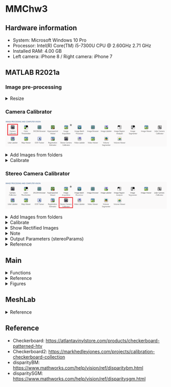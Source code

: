 # MMChw3


## Hardware information
- System: Microsoft Windows 10 Pro
- Processor: Intel(R) Core(TM) i5-7300U CPU @ 2.60GHz   2.71 GHz
- Installed RAM: 4.00 GB
- Left camera: iPhone 8 / Right camera: iPhone 7


## MATLAB R2021a


### Image pre-processing

<details>
<summary>Resize</summary>

  `imgResize.m`

</details>


### Camera Calibrator

![image](https://github.com/TW-yuhsi/MMChw3/blob/main/figures/Camera%20Calibrator/app.png)

<details>
<summary>Add Images from folders</summary>

  - Load Stereo Images
    - Folder for images from left camera: ~\checkerboard\camera_left_resized
    - Folder for images from rihgt camera: ~\checkerboard\camera_right_resiezd
    - Size of checkerboard square: 30 millimeters

      ![image](https://github.com/TW-yuhsi/MMChw3/blob/main/figures/Camera%20Calibrator/loadSize.png)

  - View Images and Detected Points


    ![image](https://github.com/TW-yuhsi/MMChw3/blob/main/figures/Camera%20Calibrator/imgLoaded.png)

</details>



<details>
<summary>Calibrate</summary>
  
  ![image](https://github.com/TW-yuhsi/MMChw3/blob/main/figures/Camera%20Calibrator/calibrated.png)

  After calibrate each camera, export the parameter to Workspace with name and save them as `cameraParamsL` and `cameraParamsR`, respectively.
</details>







### Stereo Camera Calibrator

![image](https://github.com/TW-yuhsi/MMChw3/blob/main/figures/Stereo%20Camera%20Calibrator/app.png)




<details>
<summary>Add Images from folders</summary>

- Load Stereo Images
  - Folder for images from camera 1: ~\checkerboard\camera_left_cropped
  - Folder for images from camera 2: ~\checkerboard\camera_right_cropped
  - Size of checkerboard square: 5 millimeters

    ![image](https://github.com/TW-yuhsi/MMChw3/blob/main/figures/Stereo%20Camera%20Calibrator/loadSize.png)
  
- View Images and Detected Points (check whether the orientation of each coordinate are same)

  ![image](https://github.com/TW-yuhsi/MMChw3/blob/main/figures/Stereo%20Camera%20Calibrator/imgLoaded.png)
  The Data Browser pane displays a list of image pairs with IDs. These image pairs contain a detected pattern. To view an image, select it from the Data Browser pane.

</details>



<details>
<summary>Calibrate</summary>

  Once you are satisfied with the accepted image pairs, click the Calibrate button on the Calibration tab. The default calibration settings assume the minimum set of camera parameters. Start by running the calibration with the default settings. After evaluating the results, you can try to improve calibration accuracy by adjusting the settings and adding or removing images, and then calibrate again.

  ![image](https://github.com/TW-yuhsi/MMChw3/blob/main/figures/Stereo%20Camera%20Calibrator/calibrated.png)
  
  You can evaluate calibration accuracy by examining the reprojection errors, examining the camera extrinsics, or viewing the undistorted image. For best calibration results, use all three methods of evaluation.  
</details>








<details>
<summary>Show Rectified Images</summary>

  To view the effects of stereo rectification, on the Calibration tab, in the View section, select Show Rectified. If the calibration is accurate, the images become undistorted and row-aligned.

  ![image](https://github.com/TW-yuhsi/MMChw3/blob/main/figures/Stereo%20Camera%20Calibrator/rectifiedImg.png)
  
  After rectified each pair of images, export the parameter to Workspace with name and save it as `stereoParams`.
</details>





<details>
<summary>Note</summary>

Checking the rectified images is important even if the reprojection errors are low. For example, if the pattern covers only a small percentage of the image, the distortion estimation might be incorrect, even though the calibration resulted in few reprojection errors.The following image shows an example of this type of incorrect estimation for a single camera calibration.

![image](https://github.com/TW-yuhsi/MMChw3/blob/main/figures/smallPercentage/o_1.png)
![image](https://github.com/TW-yuhsi/MMChw3/blob/main/figures/smallPercentage/o_2.png)
![image](https://github.com/TW-yuhsi/MMChw3/blob/main/figures/smallPercentage/o_3.png)
  
</details>



<details>
<summary>Output Parameters (stereoParams)</summary>
  
```text
stereoParams = 

  stereoParameters with properties:

   Parameters of Two Cameras
        CameraParameters1: [1×1 cameraParameters]
        CameraParameters2: [1×1 cameraParameters]

   Inter-camera Geometry
        RotationOfCamera2: [3×3 double]
     TranslationOfCamera2: [-1.198719818854255e+02 -0.400536334957486 -0.025750814320411]
        FundamentalMatrix: [3×3 double]
          EssentialMatrix: [3×3 double]

   Accuracy of Estimation
    MeanReprojectionError: 0.057242729028599

   Calibration Settings
              NumPatterns: 10
              WorldPoints: [42×2 double]
               WorldUnits: 'mm'
```

</details>







<details>
<summary>Reference</summary>

- https://www.mathworks.com/help/vision/ug/using-the-stereo-camera-calibrator-app.html
  
</details>


## Main

<details>
<summary>Functions</summary>

- `find_match_points`
  - `detectSURFFeatures`
  
    points = detectSURFFeatures(I) 
    
    returns a SURFPoints object, points, containing information about SURF features detected in the 2-D grayscale input image I. The detectSURFFeatures function implements the Speeded-Up Robust Features (SURF) algorithm to find blob features.
  
  - `extractFeatures`
  
    [features,validPoints] = extractFeatures(I,points)
  
    returns extracted feature vectors, also known as descriptors, and their corresponding locations, from a binary or intensity image.

    The function derives the descriptors from pixels surrounding an interest point. The pixels represent and match features specified by a single-point location. Each single-point specifies the center location of a neighborhood. The method you use for descriptor extraction depends on the class of the input points.
  
  - `matchFeatures`
  
    indexPairs = matchFeatures(features1,features2)

    returns indices of the matching features in the two input feature sets. The input feature must be either binaryFeatures objects or matrices.
  
  - `showMatchedFeatures`
  
    showMatchedFeatures(I1,I2,matchedPoints1,matchedPoints2)

    displays a falsecolor overlay of images I1 and I2 with a color-coded plot of corresponding points connected by a line. matchedPoints1 and matchedPoints2 contain the coordinates of corresponding points in I1 and I2. The input points can be M-by-2 matrices of M number of [x y] coordinates, or SURFPoints, MSERRegions, ORBPoints, BRISKPoints, or cornerPoints object.

- `filter_match_points_ep`
  
  - 
  
</details>






<details>
<summary>Reference</summary>

- `detectSURFFeatures`: https://www.mathworks.com/help/vision/ref/detectsurffeatures.html
- `extractFeatures`: https://www.mathworks.com/help/vision/ref/extractfeatures.html
- `matchFeatures`: https://www.mathworks.com/help/vision/ref/matchfeatures.html
- `showMatchedFeatures`: https://www.mathworks.com/help/vision/ref/showmatchedfeatures.html

  
</details>


<details>
<summary>Figures</summary>

1. Grayscale images
2. 
  
</details>




## MeshLab



<details>
<summary>Reference</summary>

- https://www.meshlab.net/
  
</details>






## Reference

- Checkerboard: https://atlantavinylstore.com/products/checkerboard-patterned-htv
- Checkerboard2: https://markhedleyjones.com/projects/calibration-checkerboard-collection 
- disparityBM: https://www.mathworks.com/help/vision/ref/disparitybm.html
- disparitySGM: https://www.mathworks.com/help/vision/ref/disparitysgm.html

